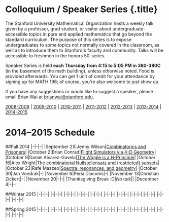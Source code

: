# Colloquium / Speaker Series {.title}

The Stanford University Mathematical Organization hosts a weekly talk given by
a professor, grad student, or visitor about undergraduate-accessible topics in
pure and applied mathematics that go beyond the standard curriculum. The
purpose of this series is to expose undergraduates to some topics not normally
covered in the classroom, as well as to introduce them to Stanford's faculty
and community. Talks will be accessible to freshmen in the honors 50-series.

Speaker Series is held **each Thursday from 4:15 to 5:05 PM in 380-380C**
(in the basement of the math building), unless otherwise noted. Food is
provided afterwards. You can get 1 unit of credit for your attendance by
signing up for MATH 196; of course, you're also welcome to just show up.

If you have any suggestions or would like to suggest a speaker, please email
Brian Wai at brianwai@stanford.edu.

[2008-2009](/old/speakers/2009) | [2009-2010](/old/speakers/2010) | [2010-2011](/old/speakers/2011) | [2011-2012](/old/speakers/2012) | [2012-2013](/old/speakers/2013) | [2013-2014](_speakers_old.html) | [2014-2015](speakers.html)

# 2014&ndash;2015 Schedule

##Fall 2014
|-|-|-|
|September 25|Jenny Wilson|[Combinatorics and Prisoners](/pdfs/speakers/Sept25.pdf)|
|October 2|Brian Conrad|[Flight Simulators via 4-D Geometry](/pdfs/speakers/Oct2.pdf)|
|October 9|Daniel Alvarez-Gavela|[The Wiggle is a H-Principle](/pdfs/speakers/Oct9.pdf)|
|October 16|Alex Wright|[The combinatorial Nullstellensatz and (restricted) subsets](/pdfs/speakers/Oct16.pdf)|
|October 23|Rafe Mazzeo|[Spectra, resonances, and geometry](/pdfs/speakers/Oct23.pdf)|
|October 30|Jan Vondrak|-|
|November 6|Persi Diaconis|-|
|November 13|Christian Zickert|-|
|November 20|-|-|
|Thanksgiving Break  :D|*No talk*||
|December 4|-|-|

##Winter 2015
|-|-|-|
|-|-|-|
|-|-|-|
|-|-|-|
|-|-|-|
|-|-|-|
|-|-|-|
|-|-|-|
|-|-|-|
|-|-|-|
|-|-|-|

##Spring 2015
|-|-|-|
|-|-|-|
|-|-|-|
|-|-|-|
|-|-|-|
|-|-|-|
|-|-|-|
|-|-|-|
|-|-|-|
|-|-|-|
|-|-|-|



